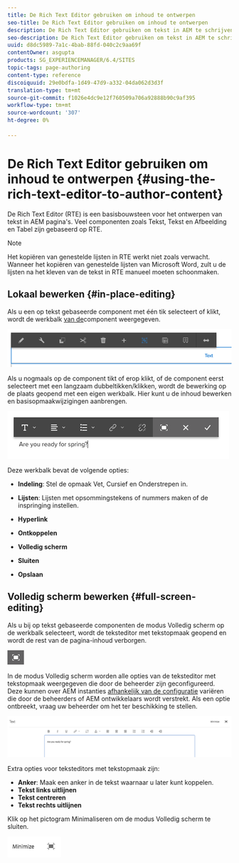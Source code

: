```yaml
---
title: De Rich Text Editor gebruiken om inhoud te ontwerpen
seo-title: De Rich Text Editor gebruiken om inhoud te ontwerpen
description: De Rich Text Editor gebruiken om tekst in AEM te schrijven.
seo-description: De Rich Text Editor gebruiken om tekst in AEM te schrijven.
uuid: d8dc5989-7a1c-4bab-88fd-040c2c9aa69f
contentOwner: asgupta
products: SG_EXPERIENCEMANAGER/6.4/SITES
topic-tags: page-authoring
content-type: reference
discoiquuid: 29e0bdfa-1d49-47d9-a332-04da062d3d3f
translation-type: tm+mt
source-git-commit: f1026e4dc9e12f760509a706a92888b90c9af395
workflow-type: tm+mt
source-wordcount: '307'
ht-degree: 0%

---
```



# De Rich Text Editor gebruiken om inhoud te ontwerpen {#using-the-rich-text-editor-to-author-content}

De Rich Text Editor (RTE) is een basisbouwsteen voor het ontwerpen van tekst in AEM pagina&#39;s. Veel componenten zoals Tekst, Tekst en Afbeelding en Tabel zijn gebaseerd op RTE.

>[!NOTE]
>
>Het kopiëren van genestelde lijsten in RTE werkt niet zoals verwacht. Wanneer het kopiëren van genestelde lijsten van Microsoft Word, zult u de lijsten na het kleven van de tekst in RTE manueel moeten schoonmaken.

## Lokaal bewerken {#in-place-editing}

Als u een op tekst gebaseerde component met één tik selecteert of klikt, wordt de werkbalk [van de](../sites-authoring/editing-content.md#edit-configure-copy-cut-delete-paste)component weergegeven.

![screen_shot_2018-03-21at163054](assets/screen_shot_2018-03-21at163054.png)

Als u nogmaals op de component tikt of erop klikt, of de component eerst selecteert met een langzaam dubbeltikken/klikken, wordt de bewerking op de plaats geopend met een eigen werkbalk. Hier kunt u de inhoud bewerken en basisopmaakwijzigingen aanbrengen.

![screen_shot_2018-03-21at163214](assets/screen_shot_2018-03-21at163214.png)

Deze werkbalk bevat de volgende opties:

* **Indeling**: Stel de opmaak Vet, Cursief en Onderstrepen in.

* **Lijsten**: Lijsten met opsommingstekens of nummers maken of de inspringing instellen.

* **Hyperlink**

* **Ontkoppelen**

* **Volledig scherm**

* **Sluiten**

* **Opslaan**

## Volledig scherm bewerken {#full-screen-editing}

Als u bij op tekst gebaseerde componenten de modus Volledig scherm op de werkbalk selecteert, wordt de teksteditor met tekstopmaak geopend en wordt de rest van de pagina-inhoud verborgen.

![](do-not-localize/screen_shot_2018-03-21at163236.png)

In de modus Volledig scherm worden alle opties van de teksteditor met tekstopmaak weergegeven die door de beheerder zijn geconfigureerd. Deze kunnen over AEM instanties [afhankelijk van de configuratie](../sites-administering/rich-text-editor.md) variëren die door de beheerders of AEM ontwikkelaars wordt verstrekt. Als een optie ontbreekt, vraag uw beheerder om het ter beschikking te stellen.

![screen_shot_2018-03-21at163248](assets/screen_shot_2018-03-21at163248.png)

Extra opties voor teksteditors met tekstopmaak zijn:

* **Anker**: Maak een anker in de tekst waarnaar u later kunt koppelen.
* **Tekst links uitlijnen**
* **Tekst centreren**
* **Tekst rechts uitlijnen**

Klik op het pictogram Minimaliseren om de modus Volledig scherm te sluiten.

![screen_shot_2018-03-21at163323](assets/screen_shot_2018-03-21at163323.png)
